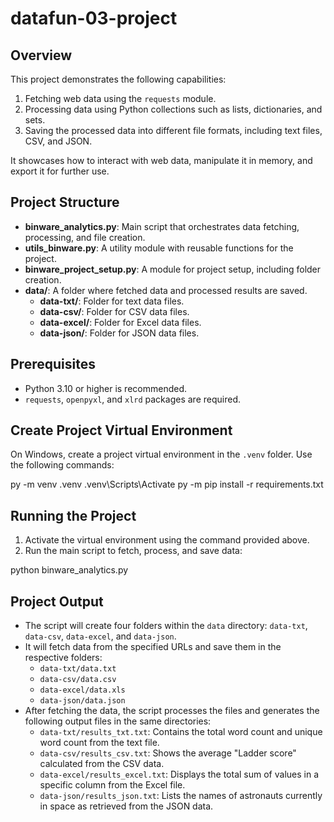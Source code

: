 # datafun-03-project

## Overview

This project demonstrates the following capabilities:

1. Fetching web data using the `requests` module.
2. Processing data using Python collections such as lists, dictionaries, and sets.
3. Saving the processed data into different file formats, including text files, CSV, and JSON.

It showcases how to interact with web data, manipulate it in memory, and export it for further use.

## Project Structure

- **binware_analytics.py**: Main script that orchestrates data fetching, processing, and file creation.
- **utils_binware.py**: A utility module with reusable functions for the project.
- **binware_project_setup.py**: A module for project setup, including folder creation.
- **data/**: A folder where fetched data and processed results are saved.
  - **data-txt/**: Folder for text data files.
  - **data-csv/**: Folder for CSV data files.
  - **data-excel/**: Folder for Excel data files.
  - **data-json/**: Folder for JSON data files.

## Prerequisites

- Python 3.10 or higher is recommended.
- `requests`, `openpyxl`, and `xlrd` packages are required.

## Create Project Virtual Environment

On Windows, create a project virtual environment in the `.venv` folder. Use the following commands:

py -m venv .venv
.venv\Scripts\Activate
py -m pip install -r requirements.txt

## Running the Project

1. Activate the virtual environment using the command provided above.
2. Run the main script to fetch, process, and save data:

python binware_analytics.py

## Project Output

- The script will create four folders within the `data` directory: `data-txt`, `data-csv`, `data-excel`, and `data-json`.
- It will fetch data from the specified URLs and save them in the respective folders:
  - `data-txt/data.txt`
  - `data-csv/data.csv`
  - `data-excel/data.xls`
  - `data-json/data.json`
- After fetching the data, the script processes the files and generates the following output files in the same directories:
  - `data-txt/results_txt.txt`: Contains the total word count and unique word count from the text file.
  - `data-csv/results_csv.txt`: Shows the average "Ladder score" calculated from the CSV data.
  - `data-excel/results_excel.txt`: Displays the total sum of values in a specific column from the Excel file.
  - `data-json/results_json.txt`: Lists the names of astronauts currently in space as retrieved from the JSON data.